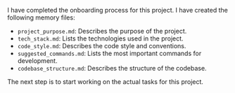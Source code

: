 I have completed the onboarding process for this project. I have created the following memory files:

- `project_purpose.md`: Describes the purpose of the project.
- `tech_stack.md`: Lists the technologies used in the project.
- `code_style.md`: Describes the code style and conventions.
- `suggested_commands.md`: Lists the most important commands for development.
- `codebase_structure.md`: Describes the structure of the codebase.

The next step is to start working on the actual tasks for this project.